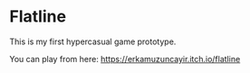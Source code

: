 # Flatline

This is my first hypercasual game prototype.

You can play from here: https://erkamuzuncayir.itch.io/flatline
